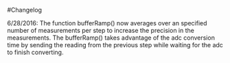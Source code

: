 #Changelog

6/28/2016: The function bufferRamp() now averages over an specified number of measurements per step to increase the precision in the measurements. The bufferRamp() takes advantage of the adc conversion time by sending the reading from the previous step while waiting for the adc to finish converting.
